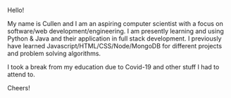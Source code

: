 Hello! 

My name is Cullen and I am an aspiring computer scientist with a focus on software/web development/engineering.
I am presently learning and using Python & Java and their application in full stack development.
I previously have learned Javascript/HTML/CSS/Node/MongoDB for different projects and problem solving algorithms.

I took a break from my education due to Covid-19 and other stuff I had to attend to.

Cheers!


